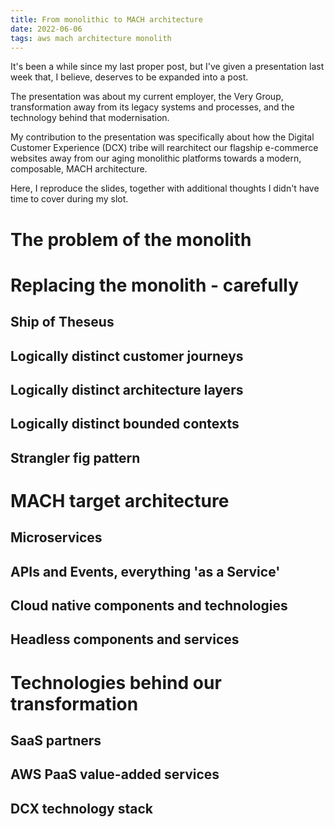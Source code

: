 ```yaml
---
title: From monolithic to MACH architecture 
date: 2022-06-06
tags: aws mach architecture monolith
---
```


It's been a while since my last proper post, 
but I've given a presentation last week that, I believe,
 deserves to be expanded into a post.

The presentation was about my current employer,
 the Very Group, transformation away from its legacy systems and processes,
and the technology behind that modernisation.

My contribution to the presentation was specifically about how
the Digital Customer Experience (DCX) tribe will rearchitect
our flagship e-commerce websites away from our aging 
monolithic platforms towards a modern, composable, MACH architecture.

Here, I reproduce the slides, together with additional
thoughts I didn't have time to cover during my slot.

# The problem of the monolith

# Replacing the monolith - carefully

## Ship of Theseus
## Logically distinct customer journeys
## Logically distinct architecture layers
## Logically distinct bounded contexts
## Strangler fig pattern

# MACH target architecture

## Microservices
## APIs and Events, everything 'as a Service'
## Cloud native components and technologies
## Headless components and services

# Technologies behind our transformation

## SaaS partners 
## AWS PaaS value-added services
## DCX technology stack
